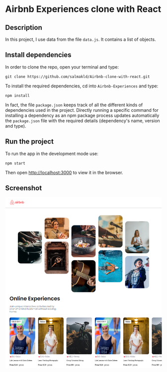 # Airbnb Experiences clone with React

## Description
In this project, I use data from the file `data.js`. It contains a list of objects.

## Install dependencies
In order to clone the repo, open your terminal and type: 

    git clone https://github.com/salmakld/Airbnb-clone-with-react.git

To install the required dependencies, cd into `Airbnb-Experiences` and type:
    
    npm install    

In fact, the file `package.json` keeps track of all the different kinds of dependencies used in the project. Directly running a specific command for installing a dependency as an npm package process updates automatically the `package.json` file with the required details (dependency's name, version and type). 

## Run the project
To run the app in the development mode use: 

    npm start

Then open [http://localhost:3000](http://localhost:3000) to view it in the browser.
## Screenshot

![Screenshot](./demo.png)
